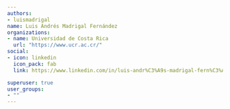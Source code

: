 ```yaml
---
authors:
- luismadrigal
name: Luis Andrés Madrigal Fernández
organizations:
- name: Universidad de Costa Rica
  url: "https://www.ucr.ac.cr/"
social:
- icon: linkedin
  icon_pack: fab
  link: https://www.linkedin.com/in/luis-andr%C3%A9s-madrigal-fern%C3%A1ndez-543055209

superuser: true
user_groups:
- ""
---
```


